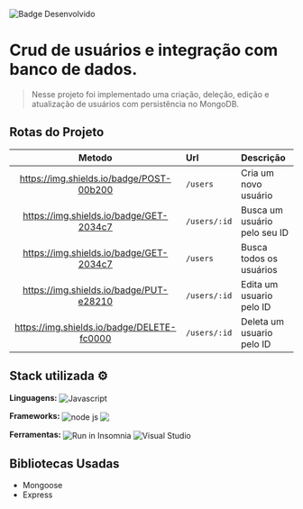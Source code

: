 ![Badge Desenvolvido](http://img.shields.io/static/v1?label=STATUS&message=DESENVOLVIDO&color=62bb0b&style=for-the-badge)

# Crud de usuários e integração com banco de dados. 

> Nesse projeto foi implementado uma criação, deleção, edição e atualização de usuários com persistência no MongoDB.

## Rotas do Projeto

|Metodo|Url|Descrição|
|:---:|:---|:---|
|https://img.shields.io/badge/POST-00b200|`/users`|Cria um novo usuário|
|https://img.shields.io/badge/GET-2034c7|`/users/:id`|Busca um usuário pelo seu ID|
|https://img.shields.io/badge/GET-2034c7|`/users`|Busca todos os usuários|
|https://img.shields.io/badge/PUT-e28210|`/users/:id`|Edita um usuario pelo ID|
|https://img.shields.io/badge/DELETE-fc0000|`/users/:id`|Deleta um usuario pelo ID|


## Stack utilizada ⚙

**Linguagens:**
<img align="center" alt="Javascript" src="https://img.shields.io/badge/-Javascript-black?style=for-the-badge&logo=javascript&message=TypeScript&color=F0DB4F&logoColor=black">

**Frameworks:**
<img align="center" alt="node js" src="https://img.shields.io/badge/Node.js-43853D?style=for-the-badge&logo=node.js&logoColor=white"> <img align="center" src="https://img.shields.io/badge/MongoDb-316192?style=for-the-badge&logo=mongodb&logoColor=white&color=green">

**Ferramentas:**
<img align="center" src="https://insomnia.rest/images/run.svg" alt="Run in Insomnia">
<img align="center" src="https://img.shields.io/badge/Visual_Studio_Code-0078D4?style=for-the-badge&logo=visual%20studio%20code&logoColor=white" alt="Visual Studio">

## Bibliotecas Usadas
- Mongoose
- Express


